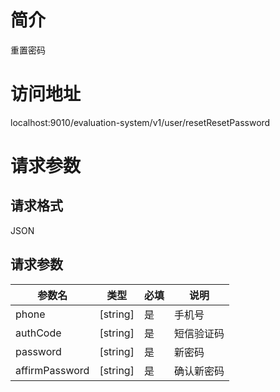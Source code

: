 # 简介
重置密码

# 访问地址
localhost:9010/evaluation-system/v1/user/resetResetPassword


# 请求参数
## 请求格式
JSON
## 请求参数
|参数名|类型|必填|说明|
|-|-|-|-|
|phone|[string]|是|手机号|
|authCode|[string]|是|短信验证码|
|password|[string]|是|新密码|
|affirmPassword|[string]|是|确认新密码|
